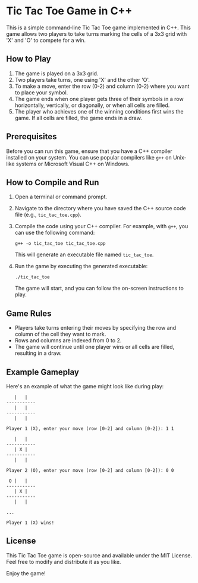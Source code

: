 # Tic Tac Toe Game in C++

This is a simple command-line Tic Tac Toe game implemented in C++. This game allows two players to take turns marking the cells of a 3x3 grid with 'X' and 'O' to compete for a win.

## How to Play

1. The game is played on a 3x3 grid.
2. Two players take turns, one using 'X' and the other 'O'.
3. To make a move, enter the row (0-2) and column (0-2) where you want to place your symbol.
4. The game ends when one player gets three of their symbols in a row horizontally, vertically, or diagonally, or when all cells are filled.
5. The player who achieves one of the winning conditions first wins the game. If all cells are filled, the game ends in a draw.

## Prerequisites

Before you can run this game, ensure that you have a C++ compiler installed on your system. You can use popular compilers like `g++` on Unix-like systems or Microsoft Visual C++ on Windows.

## How to Compile and Run

1. Open a terminal or command prompt.
2. Navigate to the directory where you have saved the C++ source code file (e.g., `tic_tac_toe.cpp`).
3. Compile the code using your C++ compiler. For example, with `g++`, you can use the following command:

   ```shell
   g++ -o tic_tac_toe tic_tac_toe.cpp
   ```

   This will generate an executable file named `tic_tac_toe`.

4. Run the game by executing the generated executable:

   ```shell
   ./tic_tac_toe
   ```

   The game will start, and you can follow the on-screen instructions to play.

## Game Rules

- Players take turns entering their moves by specifying the row and column of the cell they want to mark.
- Rows and columns are indexed from 0 to 2.
- The game will continue until one player wins or all cells are filled, resulting in a draw.

## Example Gameplay

Here's an example of what the game might look like during play:

```
   |   |
-----------
   |   |
-----------
   |   |

Player 1 (X), enter your move (row [0-2] and column [0-2]): 1 1

   |   |
-----------
   | X |
-----------
   |   |

Player 2 (O), enter your move (row [0-2] and column [0-2]): 0 0

 O |   |
-----------
   | X |
-----------
   |   |

...

Player 1 (X) wins!

```

## License

This Tic Tac Toe game is open-source and available under the MIT License. Feel free to modify and distribute it as you like.

Enjoy the game!

